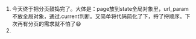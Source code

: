 1.  今天终于把分页鼓捣完了。大体是：page放到state全局对象里，url_param不放全局对象，通过.current判断。又简单将代码简化了下，捋了捋顺序。下次再有分页的需求就不怕了😄
2.  
